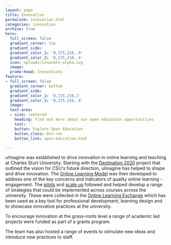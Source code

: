 ```yaml
---
layout: page
title: Innovation
permalink: innovation.html
categories: innovation
archive: true
hero:
  full_screen: false
  gradient_corner: top
  gradient_side: 
  gradient_color_1: '0,175,216,.9'
  gradient_color_2: '0,175,216,.4'
  icon: uploads/innovate-alpha.svg
  image: 
  promo-head: Innovations
feature:
- full_screen: false
  gradient_corner: bottom
  gradient_side: 
  gradient_color_1: '0,175,216,1'
  gradient_color_2: '0,175,216,.8'
  image: 
  text-area:
  - size: centered
    heading: Find out more about our open educaiton opportunities
    text: ''
    button: Explore Open Education
    button_class: btn-rev
    button_link: open-education.html

---
```

u!magine was established to drive innovation in online learning and teaching at Charles Sturt University. Starting with the [Destination 2020](projects/destination-2020.html) project that outlined the vision for CSU's future direction, uImagine has helped to shape and drive innovation. The [Online Learning Model](projects/online-learning-model.html) was then developed to address one of the key concerns and indicators of quality online learning - engagement. The [pilots](projects/online-learning-model-pilots.html) and [scale up](projects/online-learning-model-scale-up.html) followed and helped develop a range of strategies that could be implemented across courses across the university. These were collected in the [Online Learning Exchange](projects/online-learning-exchange.html) which has been used as a key tool for professional development, learning design and to showcase innovative practices at the university.

To encourage innovation at the grass-roots level a range of academic led projects were funded as part of a grants program.

The team has also hosted a range of events to stimulate new ideas and introduce new practices to staff.